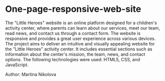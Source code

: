 # One-page-responsive-web-site
The "Little Heroes" website is an online platform designed for a children's activity center, where parents can learn about our services, meet our team, read news, and contact us through a contact form. The website is responsive and provides a great user experience across various devices. The project aims to deliver an intuitive and visually appealing website for the "Little Heroes" activity center. It includes essential sections such as information about the center's mission, the team, news, and contact options. The following technologies were used: HTML5, CSS, and JavaScript.

Author: Martina Nikolova

